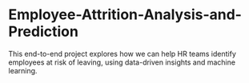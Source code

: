 # Employee-Attrition-Analysis-and-Prediction
This end-to-end project explores how we can help HR teams identify employees at risk of leaving, using data-driven insights and machine learning.
